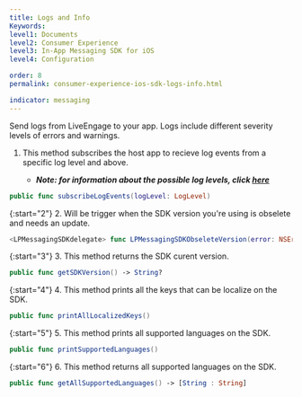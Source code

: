```yaml
---
title: Logs and Info
Keywords:
level1: Documents
level2: Consumer Experience
level3: In-App Messaging SDK for iOS
level4: Configuration

order: 8
permalink: consumer-experience-ios-sdk-logs-info.html

indicator: messaging
---
```



Send logs from LiveEngage to your app. Logs include different severity levels of errors and warnings.  

1. This method subscribes the host app to recieve log events from a specific log level and above.

    * _**Note: for information about the possible log levels, click [here](consumer-experience-ios-sdk-interfacedefinitions.html#loglevel)**_

```swift
public func subscribeLogEvents(logLevel: LogLevel)
```

{:start="2"}
2. Will be trigger when the SDK version you're using is obselete and needs an update.

```swift
<LPMessagingSDKdelegate> func LPMessagingSDKObseleteVersion(error: NSError)
```

{:start="3"}
3. This method returns the SDK curent version.

```swift
public func getSDKVersion() -> String?
```

{:start="4"}
4. This method prints all the keys that can be localize on the SDK.

```swift
public func printAllLocalizedKeys()
```

{:start="5"}
5. This method prints all supported languages on the SDK.

```swift
public func printSupportedLanguages()
```

{:start="6"}
6. This method returns all supported languages on the SDK.

```swift
public func getAllSupportedLanguages() -> [String : String]
```